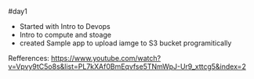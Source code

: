 #day1
- Started with Intro to Devops 
- Intro to compute and stoage
- created Sample app to upload iamge to S3 bucket programitically




Refferences:
https://www.youtube.com/watch?v=Vpvy9tC5o8s&list=PL7kXAf0BmEqvfse5TNmWpJ-Ur9_xttcg5&index=2